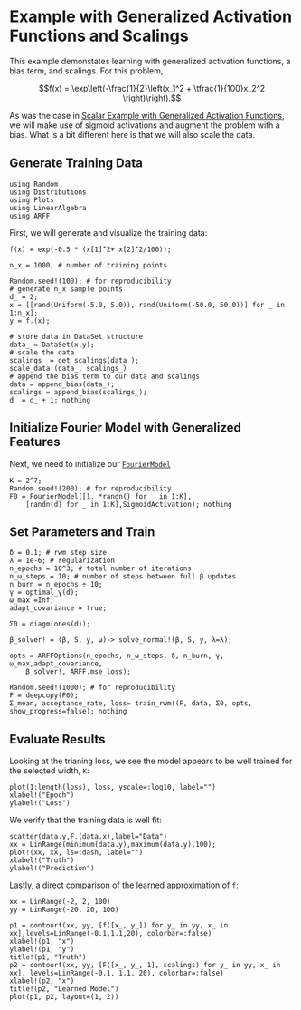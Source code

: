 # Example with Generalized Activation Functions and Scalings

This example demonstates learning with generalized activation functions, a bias term, and scalings.  For this problem, 
```math
f(x) = \exp\left(-\frac{1}{2}\left(x_1^2 + \tfrac{1}{100}x_2^2 \right)\right).
```
As was the case in [Scalar Example with Generalized Activation Functions](@ref),
we will make use of sigmoid activations and augment the problem with a bias.
What is a bit different here is that we will also scale the data.

## Generate Training Data
```@setup ex3
using Random
using Distributions
using Plots
using LinearAlgebra
using ARFF
```
First, we will generate and visualize the training data:
```@example ex3
f(x) = exp(-0.5 * (x[1]^2+ x[2]^2/100));

n_x = 1000; # number of training points

Random.seed!(100); # for reproducibility
# generate n_x sample points
d_ = 2;
x = [[rand(Uniform(-5.0, 5.0)), rand(Uniform(-50.0, 50.0))] for _ in 1:n_x];
y = f.(x);

# store data in DataSet structure
data_ = DataSet(x,y);
# scale the data
scalings_ = get_scalings(data_);
scale_data!(data_, scalings_)
# append the bias term to our data and scalings
data = append_bias(data_);
scalings = append_bias(scalings_);
d  = d_ + 1; nothing
```

## Initialize Fourier Model with Generalized Features
Next, we need to initialize our [`FourierModel`](@ref)
```@example ex3
K = 2^7;
Random.seed!(200); # for reproducibility
F0 = FourierModel([1. *randn() for _ in 1:K],  
    [randn(d) for _ in 1:K],SigmoidActivation); nothing
```

## Set Parameters and Train
```@example ex3
δ = 0.1; # rwm step size
λ = 1e-6; # regularization
n_epochs = 10^3; # total number of iterations
n_ω_steps = 10; # number of steps between full β updates
n_burn = n_epochs ÷ 10;
γ = optimal_γ(d);
ω_max =Inf;
adapt_covariance = true;

Σ0 = diagm(ones(d));

β_solver! = (β, S, y, ω)-> solve_normal!(β, S, y, λ=λ);

opts = ARFFOptions(n_epochs, n_ω_steps, δ, n_burn, γ, ω_max,adapt_covariance, 
    β_solver!, ARFF.mse_loss);

Random.seed!(1000); # for reproducibility
F = deepcopy(F0);
Σ_mean, acceptance_rate, loss= train_rwm!(F, data, Σ0, opts, show_progress=false); nothing 
```

## Evaluate Results
Looking at the trianing loss, we see the model appears to be well trained for the selected width, ``K``:
```@example ex3
plot(1:length(loss), loss, yscale=:log10, label="")
xlabel!("Epoch")
ylabel!("Loss")
```
We verify that the training data is well fit:
```@example ex3
scatter(data.y,F.(data.x),label="Data")
xx = LinRange(minimum(data.y),maximum(data.y),100);
plot!(xx, xx, ls=:dash, label="")
xlabel!("Truth")
ylabel!("Prediction")
```
Lastly, a direct comparison of the learned approximation of ``f``:
```@example ex3
xx = LinRange(-2, 2, 100)
yy = LinRange(-20, 20, 100)

p1 = contourf(xx, yy, [f([x_, y_]) for y_ in yy, x_ in xx],levels=LinRange(-0.1,1.1,20), colorbar=:false)
xlabel!(p1, "x")
ylabel!(p1, "y")
title!(p1, "Truth")
p2 = contourf(xx, yy, [F([x_, y_, 1], scalings) for y_ in yy, x_ in xx], levels=LinRange(-0.1, 1.1, 20), colorbar=:false)
xlabel!(p2, "x")
title!(p2, "Learned Model")
plot(p1, p2, layout=(1, 2))
```